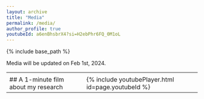 ```yaml
---
layout: archive
title: "Media"
permalink: /media/
author_profile: true
youtubeId: a6enBhsbrX4?si=H2ebPhr6FQ_0M1oL
---
```


{% include base_path %}

Media will be updated on Feb 1st, 2024.

<table border="0">
 <tr>
    <td><b style="font-size:30px"> </b></td>
    <td><b style="font-size:30px"> </b></td>
 </tr>
 <tr>
    <td> ## A 1-minute film about my research </td>
    <td> {% include youtubePlayer.html id=page.youtubeId %}</td>
 </tr>
</table>




